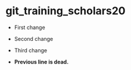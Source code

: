 # git_training_scholars20

- First change
- Second change
- Third change


- **Previous line is dead.**
